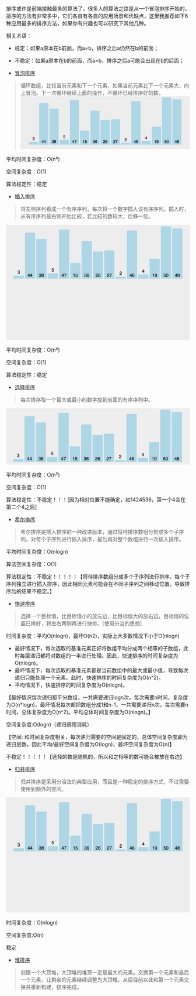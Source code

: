 
排序或许是前端接触最多的算法了，很多人的算法之路是从一个冒泡排序开始的，排序的方法有非常多中，它们各自有各自的应用场景和优缺点，这里我推荐如下6种应用最多的排序方法，如果你有兴趣也可以研究下其他几种。

相关术语：
- 稳定：如果a原本在b前面，而a=b，排序之后a仍然在b的前面； 
- 不稳定：如果a原本在b的前面，而a=b，排序之后a可能会出现在b的后面； 

- [冒泡排序](./冒泡排序.md)
> 循环数组，比较当前元素和下一个元素，如果当前元素比下一个元素大，向上冒泡。下一次循环继续上面的操作，不循环已经排序好的数。
![Alt text](../冒泡.gif)

平均时间复杂度：O(n²)

空间复杂度：O(1)

算法稳定性：稳定

- [插入排序](./插入排序.md)
> 将左侧序列看成一个有序序列，每次将一个数字插入该有序序列。插入时，从有序序列最右侧开始比较，若比较的数较大，后移一位。

![Alt text](../插入.gif)

平均时间复杂度：O(n²)

空间复杂度：O(1)

算法稳定性：稳定

- [选择排序](./选择排序.md)
> 每次排序取一个最大或最小的数字放到前面的有序序列中。

![Alt text](../选择.webp)

平均时间复杂度：O(n²)

空间复杂度：O(1)

算法稳定性：不稳定！！！[因为相对位置不能确定，如1424536，第一个4会在第二个4之后]

- [希尔排序](./希尔排序.md)
> 希尔排序是插入排序的一种改进版本，通过将待排序数组分割成多个子序列，对每个子序列进行插入排序，最后再对整个数组进行一次插入排序。

平均时间复杂度：O(nlogn)

算法空间复杂度：O(1)

算法稳定性：不稳定！！！！！【将待排序数组分成多个子序列进行排序，每个子序列独立进行插入排序，因此相同元素可能会在不同子序列之间移动位置，导致排序后的结果不稳定。】

- [快速排序](./快速排序.md)
> 选择一个目标值，比目标值小的放左边，比目标值大的放右边，目标值的位置已排好，将左右两侧再进行快排。[使用分治的思想]

时间复杂度：平均O(nlogn)，最坏O(n2)，实际上大多数情况下小于O(nlogn)

- 最好情况下，每次选取的基准元素正好将数组平均分成两个相等的子数组，此时每层递归都将对数组的一半进行处理。因此，快速排序的时间复杂度为O(nlogn)。
- 最坏情况下，每次选取的基准元素都是当前数组中的最大或最小值，导致每次递归只能处理一个元素。此时，快速排序的时间复杂度为O(n^2)。
- 平均情况下，快速排序的时间复杂度为O(nlogn)。

【最好情况每次递归都平分数组，一共需要递归logn次，每次需要n时间，复杂度为O(n*logn)，最坏情况每次都把数组分成1和n-1，一共需要递归n次，每次需要n时间，总体复杂度为O(n^2)。平均总体时间复杂度为O(nlogn)。】

空间复杂度:O(logn)（递归调用消耗）

【空间: 和时间复杂度相关，每次递归需要的空间是固定的，总体空间复杂度即为递归层数，因此平均/最好空间复杂度为O(logn)，最坏空间复杂度为O(n)】

不稳定！！！！！【选择的数是随机的，所以和之相等的数可能会被放在右边】

- [归并排序](./归并排序.md)
> 归并排序是采用分治法的典型应用，而且是一种稳定的排序方式，不过需要使用到额外的空间。

![Alt text](%E5%BD%92%E5%B9%B6.gif)

时间复杂度：O(nlogn)

空间复杂度:O(n)

稳定

- [堆排序](./堆排序.md)
> 创建一个大顶堆，大顶堆的堆顶一定是最大的元素。交换第一个元素和最后一个元素，让剩余的元素继续调整为大顶堆。从后往前以此和第一个元素交换并重新构建，排序完成。
